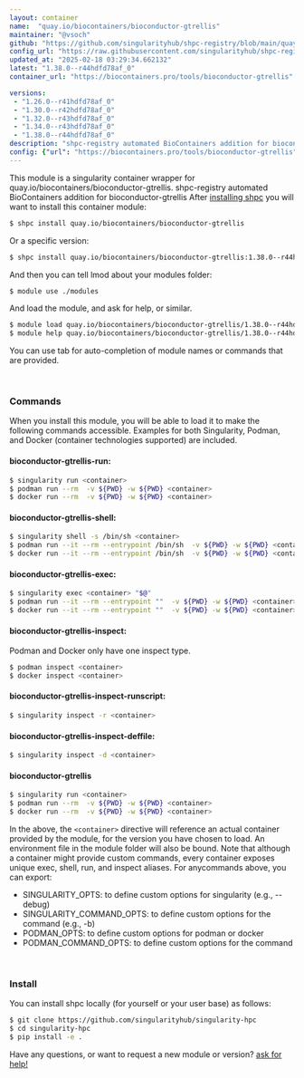 ```yaml
---
layout: container
name:  "quay.io/biocontainers/bioconductor-gtrellis"
maintainer: "@vsoch"
github: "https://github.com/singularityhub/shpc-registry/blob/main/quay.io/biocontainers/bioconductor-gtrellis/container.yaml"
config_url: "https://raw.githubusercontent.com/singularityhub/shpc-registry/main/quay.io/biocontainers/bioconductor-gtrellis/container.yaml"
updated_at: "2025-02-18 03:29:34.662132"
latest: "1.38.0--r44hdfd78af_0"
container_url: "https://biocontainers.pro/tools/bioconductor-gtrellis"

versions:
 - "1.26.0--r41hdfd78af_0"
 - "1.30.0--r42hdfd78af_0"
 - "1.32.0--r43hdfd78af_0"
 - "1.34.0--r43hdfd78af_0"
 - "1.38.0--r44hdfd78af_0"
description: "shpc-registry automated BioContainers addition for bioconductor-gtrellis"
config: {"url": "https://biocontainers.pro/tools/bioconductor-gtrellis", "maintainer": "@vsoch", "description": "shpc-registry automated BioContainers addition for bioconductor-gtrellis", "latest": {"1.38.0--r44hdfd78af_0": "sha256:490b5ad4070dee636b22b3e73b2848f167b63e272abd81cb7c946c61dcb6ee9c"}, "tags": {"1.26.0--r41hdfd78af_0": "sha256:38a955a59deaff9985782d0440e8f69ed5139eef9a46ff55bd22443d889a2a0d", "1.30.0--r42hdfd78af_0": "sha256:c41ca8ab9078f9abb6b5a2197474d484e5971f89f7fa0e3d05d2efd8c21d5ace", "1.32.0--r43hdfd78af_0": "sha256:cfd7239fe136ab1e26b47b0332e2d96459c13e9ffc1938caa79236dfb3cc0767", "1.34.0--r43hdfd78af_0": "sha256:b947c4c4d6125771c2ea75860445dd59afe30e6885492d3d7615574d0a49f36b", "1.38.0--r44hdfd78af_0": "sha256:490b5ad4070dee636b22b3e73b2848f167b63e272abd81cb7c946c61dcb6ee9c"}, "docker": "quay.io/biocontainers/bioconductor-gtrellis"}
---
```


This module is a singularity container wrapper for quay.io/biocontainers/bioconductor-gtrellis.
shpc-registry automated BioContainers addition for bioconductor-gtrellis
After [installing shpc](#install) you will want to install this container module:


```bash
$ shpc install quay.io/biocontainers/bioconductor-gtrellis
```

Or a specific version:

```bash
$ shpc install quay.io/biocontainers/bioconductor-gtrellis:1.38.0--r44hdfd78af_0
```

And then you can tell lmod about your modules folder:

```bash
$ module use ./modules
```

And load the module, and ask for help, or similar.

```bash
$ module load quay.io/biocontainers/bioconductor-gtrellis/1.38.0--r44hdfd78af_0
$ module help quay.io/biocontainers/bioconductor-gtrellis/1.38.0--r44hdfd78af_0
```

You can use tab for auto-completion of module names or commands that are provided.

<br>

### Commands

When you install this module, you will be able to load it to make the following commands accessible.
Examples for both Singularity, Podman, and Docker (container technologies supported) are included.

#### bioconductor-gtrellis-run:

```bash
$ singularity run <container>
$ podman run --rm  -v ${PWD} -w ${PWD} <container>
$ docker run --rm  -v ${PWD} -w ${PWD} <container>
```

#### bioconductor-gtrellis-shell:

```bash
$ singularity shell -s /bin/sh <container>
$ podman run --it --rm --entrypoint /bin/sh  -v ${PWD} -w ${PWD} <container>
$ docker run --it --rm --entrypoint /bin/sh  -v ${PWD} -w ${PWD} <container>
```

#### bioconductor-gtrellis-exec:

```bash
$ singularity exec <container> "$@"
$ podman run --it --rm --entrypoint ""  -v ${PWD} -w ${PWD} <container> "$@"
$ docker run --it --rm --entrypoint ""  -v ${PWD} -w ${PWD} <container> "$@"
```

#### bioconductor-gtrellis-inspect:

Podman and Docker only have one inspect type.

```bash
$ podman inspect <container>
$ docker inspect <container>
```

#### bioconductor-gtrellis-inspect-runscript:

```bash
$ singularity inspect -r <container>
```

#### bioconductor-gtrellis-inspect-deffile:

```bash
$ singularity inspect -d <container>
```



#### bioconductor-gtrellis

```bash
$ singularity run <container>
$ podman run --rm  -v ${PWD} -w ${PWD} <container>
$ docker run --rm  -v ${PWD} -w ${PWD} <container>
```


In the above, the `<container>` directive will reference an actual container provided
by the module, for the version you have chosen to load. An environment file in the
module folder will also be bound. Note that although a container
might provide custom commands, every container exposes unique exec, shell, run, and
inspect aliases. For anycommands above, you can export:

 - SINGULARITY_OPTS: to define custom options for singularity (e.g., --debug)
 - SINGULARITY_COMMAND_OPTS: to define custom options for the command (e.g., -b)
 - PODMAN_OPTS: to define custom options for podman or docker
 - PODMAN_COMMAND_OPTS: to define custom options for the command

<br>

### Install

You can install shpc locally (for yourself or your user base) as follows:

```bash
$ git clone https://github.com/singularityhub/singularity-hpc
$ cd singularity-hpc
$ pip install -e .
```

Have any questions, or want to request a new module or version? [ask for help!](https://github.com/singularityhub/singularity-hpc/issues)